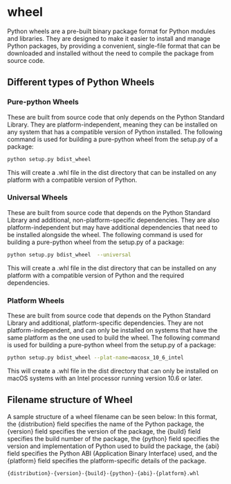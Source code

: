# wheel

Python wheels are a pre-built binary package format for Python modules and libraries. They are designed to make it easier to install and manage Python packages, by providing a convenient, single-file format that can be downloaded and installed without the need to compile the package from source code.

## Different types of Python Wheels

### Pure-python Wheels

These are built from source code that only depends on the Python Standard Library. They are platform-independent, meaning they can be installed on any system that has a compatible version of Python installed.
The following command is used for building a pure-python wheel from the setup.py of a package:

```bash
python setup.py bdist_wheel
```

This will create a .whl file in the dist directory that can be installed on any platform with a compatible version of Python.

### Universal Wheels

These are built from source code that depends on the Python Standard Library and additional, non-platform-specific dependencies. They are also platform-independent but may have additional dependencies that need to be installed alongside the wheel.
The following command is used for building a pure-python wheel from the setup.py of a package:

```bash
python setup.py bdist_wheel  --universal
```

This will create a .whl file in the dist directory that can be installed on any platform with a compatible version of Python and the required dependencies.

### Platform Wheels

These are built from source code that depends on the Python Standard Library and additional, platform-specific dependencies. They are not platform-independent, and can only be installed on systems that have the same platform as the one used to build the wheel.
The following command is used for building a pure-python wheel from the setup.py of a package:

```bash
python setup.py bdist_wheel --plat-name=macosx_10_6_intel
```

This will create a .whl file in the dist directory that can only be installed on macOS systems with an Intel processor running version 10.6 or later.

## Filename structure of Wheel

A sample structure of a wheel filename can be seen below:
In this format, the {distribution} field specifies the name of the Python package, the {version} field specifies the version of the package, the {build} field specifies the build number of the package, the {python} field specifies the version and implementation of Python used to build the package, the {abi} field specifies the Python ABI (Application Binary Interface) used, and the {platform} field specifies the platform-specific details of the package.

```
{distribution}-{version}-{build}-{python}-{abi}-{platform}.whl
```
